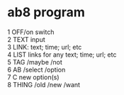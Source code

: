 # ab8 program   
1 OFF/on switch    
2 TEXT input     
3 LINK: text; time; url; etc  
4 LIST links for any text; time; url; etc  
5 TAG /maybe /not  
6 AB /select /option     
7 C new option(s)   
8 THING /old /new /want  
